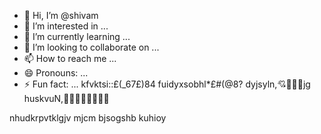 - 👋 Hi, I’m @shivam
- 👀 I’m interested in ...
- 🌱 I’m currently learning ...
- 💞️ I’m looking to collaborate on ...
- 📫 How to reach me ...
- 😄 Pronouns: ...
- ⚡ Fun fact: ...
kfvktsi::£(_67£)84
fuidyxsobhl*£#(@8?
dyjsyln,💘🙂😈👿jg
huskvuN,🖕🖕🏿💓💀🤓💀💀

nhudkrpvtklgjv
mjcm
bjsogshb
kuhioy

<!---
jomykumar/jomykumar is a ✨ special ✨ repository because its `README.md` (this file) appears on your GitHub profile.
You can click the Preview link to take a look at your changes.
--->
